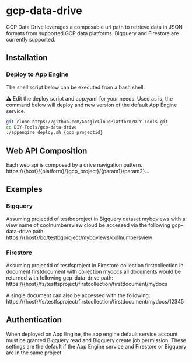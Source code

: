 # gcp-data-drive
GCP Data Drive leverages a composable url path to retrieve data in JSON formats from supported GCP data platforms. Bigquery and Firestore are currently supported.

## Installation
### Deploy to App Engine
The shell script below can be executed from a bash shell.

:warning: Edit the deploy script and app.yaml for your needs. Used as is, the command below will deploy and new version of the default App Engine service.

```bash
git clone https://github.com/GoogleCloudPlatform/DIY-Tools.git
cd DIY-Tools/gcp-data-drive
./appengine_deploy.sh {gcp_projectid}

```

## Web API Composition
Each web api is composed by a drive navigation pattern.
https://{host}/{platform}/{gcp_project}/{param1}/param2}...

## Examples

### Bigquery
Assuming projectid of testbqproject in Bigquery dataset mybqviews with a view name of coolnumbersview cloud be accessed via the following gcp-data-drive path:
https://{host}/bq/testbqproject/mybqviews/collnumbersview

### Firestore
Assuming projectid of testfsproject in Firestore collection firstcollection in document firstdocument with collection mydocs all documents would be returned with following gcp-data-drive path:
https://{host}/fs/testfsproject/firstcollection/firstdocument/mydocs

A single document can also be accessed with the following:
https://{host}/fs/testfsproject/firstcollection/firstdocument/mydocs/12345

## Authentication
When deployed on App Engine, the app engine default service account must be granted Bigquery read and Bigquery create job permission. These settings are the default if the App Engine service and Firestore or Bigquery are in the same project.
